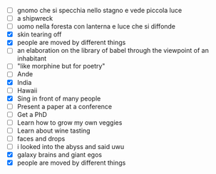 - [ ] gnomo che si specchia nello stagno e vede piccola luce
- [ ] a shipwreck 
- [ ] uomo nella foresta con lanterna e luce che si diffonde 
- [x] skin tearing off 
- [x] people are moved by different things
- [ ] an elaboration on the library of babel through the viewpoint of an inhabitant
- [ ] "like morphine but for poetry"
- [ ] Ande
- [x] India 
- [ ] Hawaii
- [x] Sing in front of many people
- [ ] Present a paper at a conference
- [ ] Get a PhD
- [ ] Learn how to grow my own veggies
- [ ] Learn about wine tasting
- [ ] faces and drops
- [ ] i looked into the abyss and said uwu
- [x] galaxy brains and giant egos
- [x] people are moved by different things 
